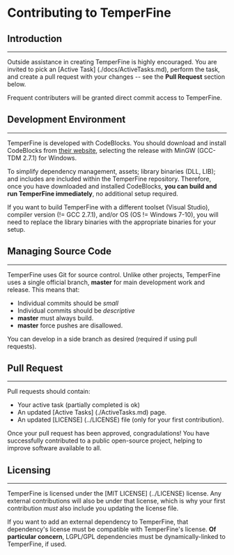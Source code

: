 # Contributing to TemperFine
## Introduction
---------------
Outside assistance in creating TemperFine is highly encouraged. You are invited to pick an [Active Task] (./docs/ActiveTasks.md), perform the task, and create a pull request with your changes -- see the **Pull Request** section below.

Frequent contributers will be granted direct commit access to TemperFine.

## Development Environment
--------------------------
TemperFine is developed with CodeBlocks. You should download and install CodeBlocks from [their website](http://www.codeblocks.org/downloads/26), selecting the release with MinGW (GCC-TDM 2.7.1) for Windows.

To simplify dependency management, assets; library binaries (DLL, LIB); and includes are included within the TemperFine repository. Therefore, once you have downloaded and installed CodeBlocks, **you can build and run TemperFine immediately**, no additional setup required.

If you want to build TemperFine with a different toolset (Visual Studio), compiler version (!= GCC 2.7.1), and/or OS (OS != Windows 7-10), you will need to replace the library binaries with the appropriate binaries for your setup.

## Managing Source Code
------------------------
TemperFine uses Git for source control.
Unlike other projects, TemperFine uses a single official branch, **master** for main development work and release. This means that:
* Individual commits should be *small*
* Individual commits should be *descriptive*
* **master** must always build.
* **master** force pushes are disallowed.

You can develop in a side branch as desired (required if using pull requests).

## Pull Request
---------------

Pull requests should contain:
* Your active task (partially completed is ok)
* An updated [Active Tasks] (./ActiveTasks.md) page.
* An updated [LICENSE] (../LICENSE) file (only for your first contribution).

Once your pull request has been approved, congradulations! You have successfully contributed to a public open-source project, helping to improve software available to all.

## Licensing
------------
TemperFine is licensed under the [MIT LICENSE] (../LICENSE) license. Any external contributions will also be under that license, which is why your first contribution *must* also include you updating the license file.

If you want to add an external dependency to TemperFine, that dependency's license must be compatible with TemperFine's license. **Of particular concern**, LGPL/GPL dependencies must be dynamically-linked to TemperFine, if used.